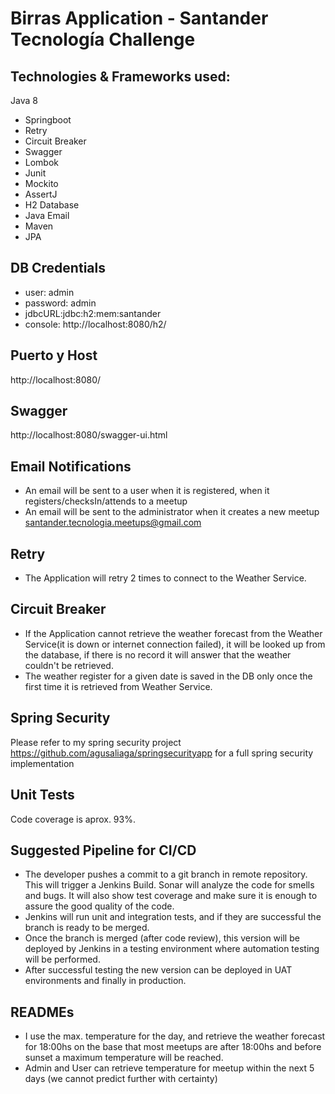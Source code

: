 # Birras Application - Santander Tecnología Challenge

## Technologies & Frameworks used:

Java 8
- Springboot 
- Retry
- Circuit Breaker
- Swagger
- Lombok
- Junit
- Mockito
- AssertJ
- H2 Database
- Java Email
- Maven
- JPA

## DB Credentials
- user: admin 
- password: admin
- jdbcURL:jdbc:h2:mem:santander
- console: http://localhost:8080/h2/

## Puerto y Host
http://localhost:8080/

## Swagger
http://localhost:8080/swagger-ui.html

## Email Notifications
- An email will be sent to a user when it is registered, when it registers/checksIn/attends to a meetup
- An email will be sent to the administrator when it creates a new meetup santander.tecnologia.meetups@gmail.com

## Retry
- The Application will retry 2 times to connect to the Weather Service.

## Circuit Breaker
- If the Application cannot retrieve the weather forecast from the Weather Service(it is down or internet connection failed), it will be looked up from the database, if there is no record it will answer that the weather couldn't be retrieved.
- The weather register for a given date is saved in the DB only once the first time it is retrieved from Weather Service.

## Spring Security
Please refer to my spring security project https://github.com/agusaliaga/springsecurityapp for a full spring security implementation

## Unit Tests
Code coverage is aprox. 93%.

## Suggested Pipeline for CI/CD
- The developer pushes a commit to a git branch in remote repository. This will trigger a Jenkins Build. Sonar will analyze the code for smells and bugs. It will also show test coverage and make sure it is enough to assure the good quality of the code.
- Jenkins will run unit and integration tests, and if they are successful the branch is ready to be merged.
- Once the branch is merged (after code review), this version will be deployed by Jenkins in a testing environment where automation testing will be performed.
- After successful testing the new version can be deployed in UAT environments and finally in production.

## READMEs
- I use the max. temperature for the day, and retrieve the weather forecast for 18:00hs on the base that most meetups are after 18:00hs and before sunset a maximum temperature will be reached.
- Admin and User can retrieve temperature for meetup within the next 5 days (we cannot predict further with certainty)

